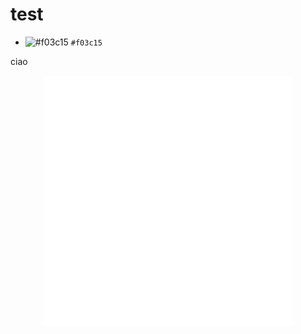 <link rel="stylesheet" href="mystyle.css">

# test

- ![#f03c15](https://placehold.it/15/f03c15/000000?text=+) `#f03c15`

ciao

<div align="center">
    <img src="example.svg" width="400" height="400" alt="css-in-readme">
</div>